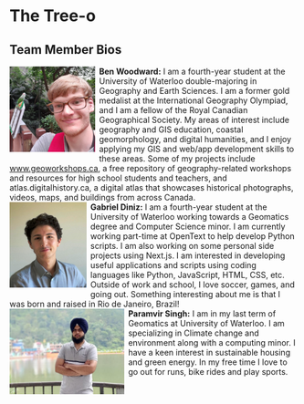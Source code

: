 # The Tree-o

## Team Member Bios

<img src="../images/ben.jpg" style="max-height:150px; margin:0 .5em .25em 0; float: left;" /> **Ben Woodward:** I am a fourth-year student at the University of Waterloo double-majoring in Geography and Earth Sciences. I am a former gold medalist at the International Geography Olympiad, and I am a fellow of the Royal Canadian Geographical Society. My areas of interest include geography and GIS education, coastal geomorphology, and digital humanities, and I enjoy applying my GIS and web/app development skills to these areas. Some of my projects include www.geoworkshops.ca, a free repository of geography-related workshops and resources for high school students and teachers, and atlas.digitalhistory.ca, a digital atlas that showcases historical photographs, videos, maps, and buildings from across Canada.<br style="clear:both;" />
<img src="../images/gabriel.jpg" style="max-height:150px; margin:0 .5em .25em 0; float: left;" /> **Gabriel Diniz:** I am a fourth-year student at the University of Waterloo working towards a Geomatics degree and Computer Science minor. I am currently working part-time at OpenText to help develop Python scripts. I am also working on some personal side projects using Next.js. I am interested in developing useful applications and scripts using coding languages like Python, JavaScript, HTML, CSS, etc. Outside of work and school, I love soccer, games, and going out. Something interesting about me is that I was born and raised in Rio de Janeiro, Brazil!<br style="clear:both;" />
<img src="../images/paramvir.jpg" style="max-height:150px; margin:0 .5em .25em 0; float: left;" /> **Paramvir Singh:** I am in my last term of Geomatics at University of Waterloo. I am specializing in Climate change and environment along with a computing minor. I have a keen interest in sustainable housing and green energy. In my free time I love to go out for runs, bike rides and play sports.<br style="clear:both;" />